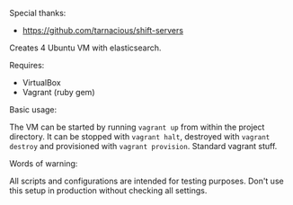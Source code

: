 Special thanks:

* https://github.com/tarnacious/shift-servers

Creates 4 Ubuntu VM with elasticsearch.

Requires:

* VirtualBox
* Vagrant (ruby gem)

Basic usage:

The VM can be started by running `vagrant up` from within the project directory.
It can be stopped with `vagrant halt`, destroyed with `vagrant destroy` and provisioned with `vagrant provision`. Standard vagrant stuff.


Words of warning:

All scripts and configurations are intended for testing purposes. Don't use this setup in production without checking all settings.